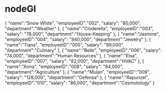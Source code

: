# nodeGI

  {
     "name":"Snow White",
        "employeeID":"002",
        "salary": "80,000",
        "department":"Weather"
        },
        {
     "name":"Cinderella",
       "employeeID":"003",
       "salary": "78,000",
       "department":"House-Keeping"
        },
        {
    "name":"Jasmine",
      "employeeID":"004",
      "salary": "940,000",
      "department":"Jewelry"
       },
      {
    "name":"Tiana",
       "employeeID":"005",
       "salary": "89,000",
       "department":"Culinary"
       },
        {
    "name":"Belle",
      "employeeID":"006",
      "salary": "74,000",
      "department":"Human Resources"
       },
       {
    "name":"Elsa",
      "employeeID":"007",
      "salary": "82,000",
      "department":"HVAC"
      },
      {
   "name":"Anna",
      "employeeID":"008",
      "salary": "84,000",
      "department":"Agriculture"
      },
      {
    "name":"Mulan",
      "employeeID":"009",
      "salary": "128,000",
      "department":"Defense"
      },
      {
    "name":"Rapunzel",
       "employeeID":"010",
       "salary": "86,000",
       "department":"Cosmotology"
      }